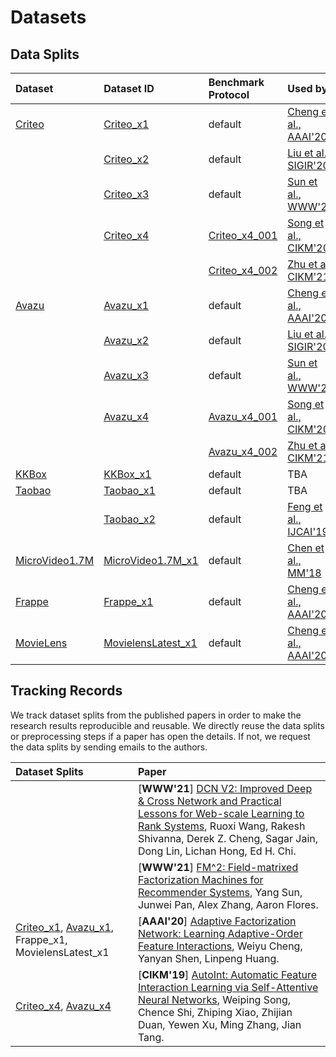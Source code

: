 # Datasets


## Data Splits

| Dataset   | Dataset ID   | Benchmark Protocol     |  Used by                           |
|:-----------|:--------------------|:------------------------|:---------------------------------------------|
| [Criteo](./Criteo)    | [Criteo_x1](./Criteo/README.md#Criteo_x1)          | default     |  [Cheng et al., AAAI'20](https://ojs.aaai.org/index.php/AAAI/article/view/5768)     |
|           | [Criteo_x2](./Criteo/README.md#Criteo_x2)          |  default        |  [Liu et al., SIGIR'20](https://dl.acm.org/doi/abs/10.1145/3397271.3401082)    |
|           | [Criteo_x3](./Criteo/README.md#Criteo_x3)          | default      |  [Sun et al., WWW'21](https://arxiv.org/abs/2102.12994)    |
|           | [Criteo_x4](./Criteo/README.md#Criteo_x4)          | [Criteo_x4_001](./Criteo/README.md#Criteo_x4_001)          |  [Song et al., CIKM'20](https://arxiv.org/abs/1810.11921)    |
|           |                    | [Criteo_x4_002](./Criteo/README.md#Criteo_x4_002)           | [Zhu et al., CIKM'21](https://arxiv.org/abs/2009.05794)   |
| [Avazu](./Avazu)     | [Avazu_x1](./Avazu/README.md#Avazu_x1)           | default        |  [Cheng et al., AAAI'20](https://ojs.aaai.org/index.php/AAAI/article/view/5768)   |
|           | [Avazu_x2](./Avazu/README.md#Avazu_x2)          | default        |  [Liu et al., SIGIR'20](https://dl.acm.org/doi/abs/10.1145/3397271.3401082)    |
|           | [Avazu_x3](./Avazu/README.md#Avazu_x3)           | default         |  [Sun et al., WWW'21](https://arxiv.org/abs/2102.12994)   |
|           | [Avazu_x4](./Avazu/README.md#Avazu_x4)           | [Avazu_x4_001](./Avazu/README.md#Avazu_x4_001)           |  [Song et al., CIKM'20](https://arxiv.org/abs/1810.11921)   |
|           |                    | [Avazu_x4_002](./Avazu/README.md#Avazu_x4_002)           | [Zhu et al., CIKM'21](https://arxiv.org/abs/2009.05794)    |
| [KKBox](./KKBox)     | [KKBox_x1](./KKBox/README.md#KKBox_x1)           | default        |  TBA  |
| [Taobao](./Taobao)    | [Taobao_x1](./Taobao/README.md#Taobao_x1)          | default        |  TBA  |
|     | [Taobao_x2](./Taobao/README.md#Taobao_x2)          | default       |  [Feng et al., IJCAI'19](https://arxiv.org/abs/1905.06482)  |
| [MicroVideo1.7M](./MicroVideo1.7M)    | [MicroVideo1.7M_x1](./MicroVideo1.7M/README.md#MicroVideo17M_x1)          |  default        | [Chen et al., MM'18](https://dl.acm.org/doi/abs/10.1145/3240508.3240617) |
| [Frappe](./Frappe)    | [Frappe_x1](./Frappe/README.md#Frappe_x1)          | default         |  [Cheng et al., AAAI'20](https://ojs.aaai.org/index.php/AAAI/article/view/5768) |
| [MovieLens](./MovieLens) | [MovielensLatest_x1](./MovieLens/README.md#MovielensLatest_x1) | default | [Cheng et al., AAAI'20](https://ojs.aaai.org/index.php/AAAI/article/view/5768)  |


## Tracking Records

We track dataset splits from the published papers in order to make the research results reproducible and reusable. We directly reuse the data splits or preprocessing steps if a paper has open the details. If not, we request the data splits by sending emails to the authors.


| Dataset Splits    |  Paper   |   
|:-----------|:--------------------|
|  | [**WWW'21**] [DCN V2: Improved Deep & Cross Network and Practical Lessons for Web-scale Learning to Rank Systems](https://arxiv.org/pdf/2008.13535.pdf), Ruoxi Wang, Rakesh Shivanna, Derek Z. Cheng, Sagar Jain, Dong Lin, Lichan Hong, Ed H. Chi.    |    
|   |  [**WWW'21**] [FM^2: Field-matrixed Factorization Machines for Recommender Systems](https://arxiv.org/abs/2102.12994v2), Yang Sun, Junwei Pan, Alex Zhang, Aaron Flores.    |   
|  [Criteo_x1](./Criteo/README.md#Criteo_x1), [Avazu_x1](./Avazu/README.md#Avazu_x1), Frappe_x1, MovielensLatest_x1     |  [**AAAI'20**] [Adaptive Factorization Network: Learning Adaptive-Order Feature Interactions](https://ojs.aaai.org/index.php/AAAI/article/view/5768), Weiyu Cheng, Yanyan Shen, Linpeng Huang.    |
 |  [Criteo_x4](./Criteo/README.md#Criteo_x4), [Avazu_x4](./Avazu/README.md#Avazu_x4) |  [**CIKM'19**] [AutoInt: Automatic Feature Interaction Learning via Self-Attentive Neural Networks](https://arxiv.org/abs/1810.11921), Weiping Song, Chence Shi, Zhiping Xiao, Zhijian Duan, Yewen Xu, Ming Zhang, Jian Tang.      |


